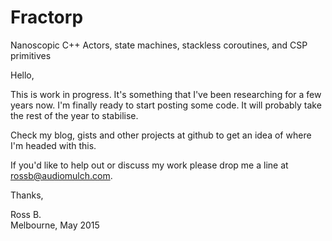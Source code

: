 # Fractorp
Nanoscopic C++ Actors, state machines, stackless coroutines, and CSP primitives


Hello,

This is work in progress. It's something that I've been researching 
for a few years now. I'm finally ready to start posting some code.
It will probably take the rest of the year to stabilise.

Check my blog, gists and other projects at github to get an idea of where I'm headed with this.

If you'd like to help out or discuss my work please drop me a line at rossb@audiomulch.com.

Thanks,

Ross B.  
Melbourne, May 2015
